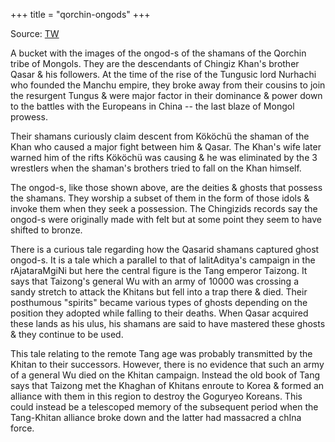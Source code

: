 +++
title = "qorchin-ongods"
+++

Source: [TW](https://threadreaderapp.com/thread/1690406526559612928.html)

A bucket with the images of the ongod-s of the shamans of the Qorchin tribe of Mongols. They are the descendants of Chingiz Khan's brother Qasar & his followers. At the time of the rise of the Tungusic lord Nurhachi who founded the Manchu empire, they broke away from their cousins to join the resurgent Tungus & were major factor in their dominance & power down to the battles with the Europeans in China -- the last blaze of Mongol prowess. 

Their shamans curiously claim descent from Kököchü the shaman of the Khan who caused a major fight between him & Qasar. The Khan's wife later warned him of the rifts Kököchü was causing & he was eliminated by the 3 wrestlers when the shaman's brothers tried to fall on the Khan himself. 

The ongod-s, like those shown above, are the deities & ghosts that possess the shamans. They worship a subset of them in the form of those idols & invoke them when they seek a possession. The Chingizids records say the ongod-s were originally made with felt but at some point they seem to have shifted to bronze. 

There is a curious tale regarding how the Qasarid shamans captured ghost ongod-s. It is a tale which a parallel to that of lalitAditya's campaign in the rAjataraMgiNi but here the central figure is the Tang emperor Taizong. It says that Taizong's general Wu with an army of 10000 was crossing a sandy stretch to attack the Khitans but fell into a trap there & died. Their posthumous "spirits" became various types of ghosts depending on the position they adopted while falling to their deaths. When Qasar acquired these lands as his ulus, his shamans are said to have mastered these ghosts & they continue to be used. 

This tale relating to the remote Tang age was probably transmitted by the Khitan to their successors. However, there is no evidence that such an army of a general Wu died on the Khitan campaign. Instead the old book of Tang says that Taizong met the Khaghan of Khitans enroute to Korea & formed an alliance with them in this region to destroy the Goguryeo Koreans. This could instead be a telescoped memory of the subsequent period when the Tang-Khitan alliance broke down and the latter had massacred a chIna force. 
